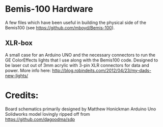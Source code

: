 # Bemis-100 Hardware

A few files which have been useful in building the physical side of the Bemis100 (see <https://github.com/mboyd/Bemis-100>). 

## XLR-box
A small case for an Arduino UNO and the necessary connectors to run the GE ColorEffects lights that I use along with the Bemis100 code. Designed to be laser cut out of 3mm acrylic with 3-pin XLR connectors for data and power. More info here: <http://blog.robindeits.com/2012/04/23/my-dads-new-lights/>

# Credits:
Board schematics primarily designed by Matthew Honickman
Arduino Uno Solidworks model lovingly ripped off from <https://github.com/dagoodma/sdp>